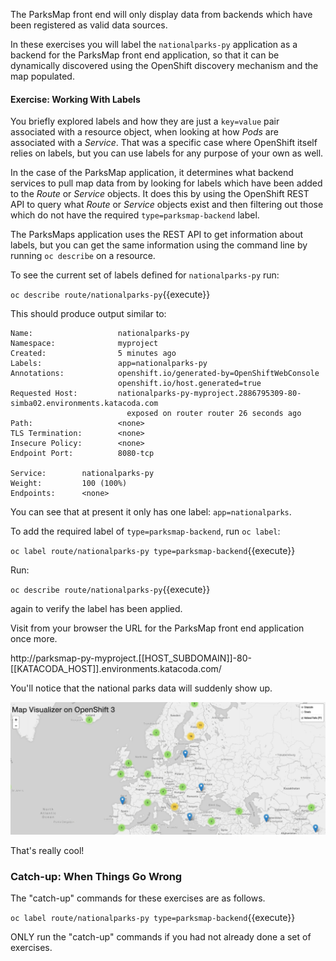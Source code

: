 The ParksMap front end will only display data from backends which have been registered as valid data sources.

In these exercises you will label the `nationalparks-py` application as a backend for the ParksMap front end application, so that it can be dynamically discovered using the OpenShift discovery mechanism and the map populated.

#### Exercise: Working With Labels

You briefly explored labels and how they are just a ``key=value`` pair associated with a resource object, when looking at how _Pods_ are associated with a _Service_. That was a specific case where OpenShift itself relies on labels, but you can use labels for any purpose of your own as well.

In the case of the ParksMap application, it determines what backend services to pull map data from by looking for labels which have been added to the _Route_ or _Service_ objects. It does this by using the OpenShift REST API to query what _Route_ or _Service_ objects exist and then filtering out those which do not have the required `type=parksmap-backend` label.

The ParksMaps application uses the REST API to get information about labels, but you can get the same information using the command line by running ``oc describe`` on a resource.

To see the current set of labels defined for ``nationalparks-py`` run:

``oc describe route/nationalparks-py``{{execute}}

This should produce output similar to:

```
Name:                   nationalparks-py
Namespace:              myproject
Created:                5 minutes ago
Labels:                 app=nationalparks-py
Annotations:            openshift.io/generated-by=OpenShiftWebConsole
                        openshift.io/host.generated=true
Requested Host:         nationalparks-py-myproject.2886795309-80-simba02.environments.katacoda.com
                          exposed on router router 26 seconds ago
Path:                   <none>
TLS Termination:        <none>
Insecure Policy:        <none>
Endpoint Port:          8080-tcp

Service:        nationalparks-py
Weight:         100 (100%)
Endpoints:      <none>
```

You can see that at present it only has one label: `app=nationalparks`.

To add the required label of `type=parksmap-backend`, run ``oc label``:

``oc label route/nationalparks-py type=parksmap-backend``{{execute}}

Run:

``oc describe route/nationalparks-py``{{execute}}

again to verify the label has been applied.

Visit from your browser the URL for the ParksMap front end application once more.

http://parksmap-py-myproject.[[HOST_SUBDOMAIN]]-80-[[KATACODA_HOST]].environments.katacoda.com/

You'll notice that the national parks data will suddenly show up.

![National Parks Data](../../assets/workshops/workshop-1/09-national-parks-data.png)

That's really cool!

### Catch-up: When Things Go Wrong

The "catch-up" commands for these exercises are as follows.

``oc label route/nationalparks-py type=parksmap-backend``{{execute}}

ONLY run the "catch-up" commands if you had not already done a set of exercises.
